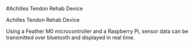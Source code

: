 
#Achilles Tendon Rehab Device

Achilles Tendon Rehab Device


Using a Feather M0 microcontroller and a Raspberry Pi, sensor data can be transmitted over bluetooth and displayed in real time.

